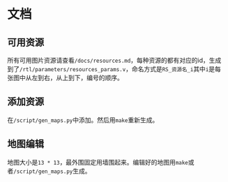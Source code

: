 # 文档

## 可用资源

所有可用图片资源请查看`/docs/resources.md`，每种资源的都有对应的id，生成到了`/rtl/parameters/resources_params.v`，命名方式是`RS_资源名_i`其中`i`是每张图中从左到右，从上到下，编号的顺序。

## 添加资源

在`/script/gen_maps.py`中添加。然后用`make`重新生成。

## 地图编辑

地图大小是`13 * 13`，最外围固定用墙围起来。编辑好的地图用`make`或者`/script/gen_maps.py`生成。
